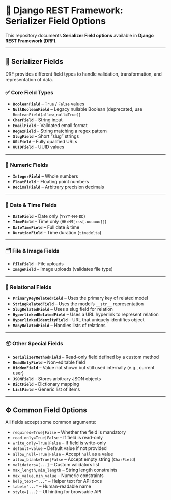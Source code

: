 # 📘 Django REST Framework: Serializer Field Options

This repository documents **Serializer Field options** available in **Django REST Framework (DRF)**.

---

## 🔹 Serializer Fields

DRF provides different field types to handle validation, transformation, and representation of data.

### ✅ Core Field Types

* **`BooleanField`** – `True` / `False` values
* **`NullBooleanField`** – Legacy nullable Boolean (deprecated, use `BooleanField(allow_null=True)`)
* **`CharField`** – String input
* **`EmailField`** – Validated email format
* **`RegexField`** – String matching a regex pattern
* **`SlugField`** – Short “slug” strings
* **`URLField`** – Fully qualified URLs
* **`UUIDField`** – UUID values

---

### 🔢 Numeric Fields

* **`IntegerField`** – Whole numbers
* **`FloatField`** – Floating point numbers
* **`DecimalField`** – Arbitrary precision decimals

---

### 📅 Date & Time Fields

* **`DateField`** – Date only (`YYYY-MM-DD`)
* **`TimeField`** – Time only (`HH:MM[:ss[.uuuuuu]]`)
* **`DateTimeField`** – Full date & time
* **`DurationField`** – Time duration (`timedelta`)

---

### 🗂 File & Image Fields

* **`FileField`** – File uploads
* **`ImageField`** – Image uploads (validates file type)

---

### 🔗 Relational Fields

* **`PrimaryKeyRelatedField`** – Uses the primary key of related model
* **`StringRelatedField`** – Uses the model’s `__str__` representation
* **`SlugRelatedField`** – Uses a slug field for relation
* **`HyperlinkedRelatedField`** – Uses a URL hyperlink to represent relation
* **`HyperlinkedIdentityField`** – URL that uniquely identifies object
* **`ManyRelatedField`** – Handles lists of relations

---

### 📦 Other Special Fields

* **`SerializerMethodField`** – Read-only field defined by a custom method
* **`ReadOnlyField`** – Non-editable field
* **`HiddenField`** – Value not shown but still used internally (e.g., current user)
* **`JSONField`** – Stores arbitrary JSON objects
* **`DictField`** – Dictionary mapping
* **`ListField`** – Generic list of items

---

## ⚙️ Common Field Options

All fields accept some common arguments:

* `required=True|False` – Whether the field is mandatory
* `read_only=True|False` – If field is read-only
* `write_only=True|False` – If field is write-only
* `default=value` – Default value if not provided
* `allow_null=True|False` – Accept `null` as a value
* `allow_blank=True|False` – Accept empty string (`CharField`)
* `validators=[...]` – Custom validators list
* `max_length`, `min_length` – String length constraints
* `max_value`, `min_value` – Numeric constraints
* `help_text="..."` – Helper text for API docs
* `label="..."` – Human-readable name
* `style={...}` – UI hinting for browsable API
